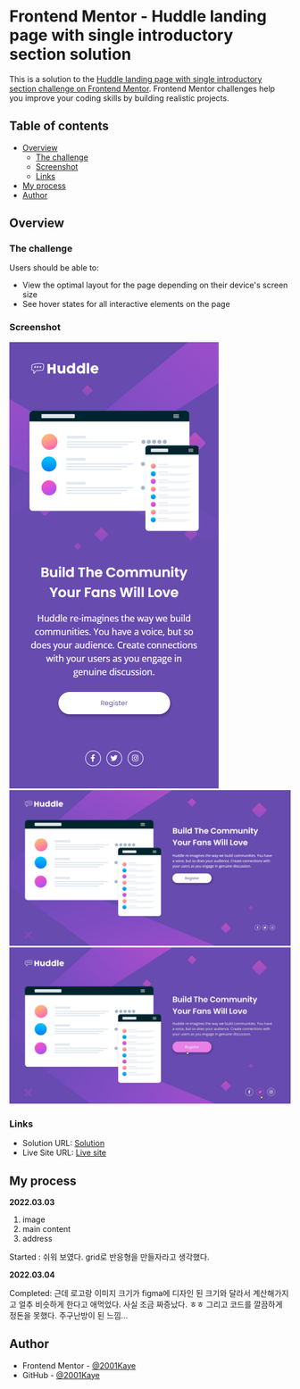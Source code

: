 # Frontend Mentor - Huddle landing page with single introductory section solution

This is a solution to the [Huddle landing page with single introductory section challenge on Frontend Mentor](https://www.frontendmentor.io/challenges/huddle-landing-page-with-a-single-introductory-section-B_2Wvxgi0). Frontend Mentor challenges help you improve your coding skills by building realistic projects. 

## Table of contents

- [Overview](#overview)
  - [The challenge](#the-challenge)
  - [Screenshot](#screenshot)
  - [Links](#links)
- [My process](#my-process)
- [Author](#author)

## Overview

### The challenge

Users should be able to:

- View the optimal layout for the page depending on their device's screen size
- See hover states for all interactive elements on the page

### Screenshot

![](./design/mobile-design.jpg)
![](./design/desktop-design.jpg)
![](./design/active-states.jpg)

### Links

- Solution URL: [Solution](https://your-solution-url.com)
- Live Site URL: [Live site](https://your-live-site-url.com)

## My process

**2022.03.03**
   
1. image
2. main content
3. address
   
Started : 쉬워 보였다. grid로 반응형을 만들자라고 생각했다.
   
**2022.03.04**
   
Completed: 근데 로고랑 이미지 크기가 figma에 디자인 된 크기와 달라서 계산해가지고 얼추 비슷하게 한다고 애먹었다. 사실 조금 짜증났다. ㅎㅎ 그리고 코드를 깔끔하게 정돈을 못했다. 주구난방이 된 느낌...

## Author

- Frontend Mentor - [@2001Kaye](https://www.frontendmentor.io/profile/jhan117)
- GitHub - [@2001Kaye](https://github.com/jhan117)